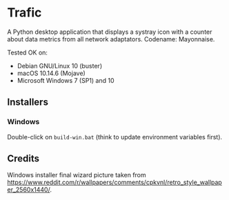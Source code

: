# Trafic

A Python desktop application that displays a systray icon with a counter about data metrics from all network adaptators. Codename: Mayonnaise.

Tested OK on:
- Debian GNU/Linux 10 (buster)
- macOS 10.14.6 (Mojave)
- Microsoft Windows 7 (SP1) and 10

## Installers

### Windows

Double-click on `build-win.bat` (think to update environment variables first).

## Credits

Windows installer final wizard picture taken from https://www.reddit.com/r/wallpapers/comments/cpkvnl/retro_style_wallpaper_2560x1440/.
